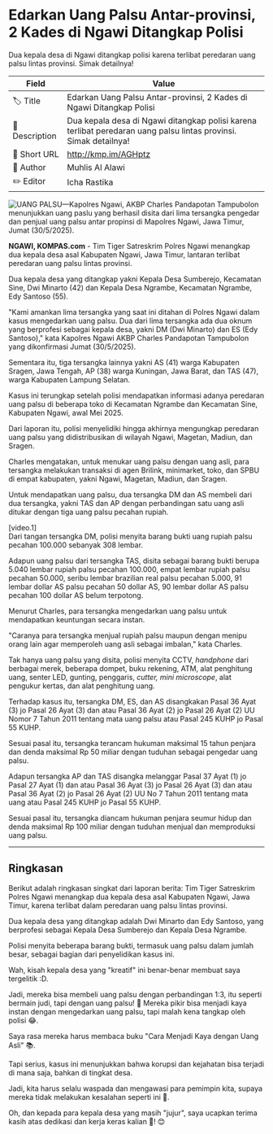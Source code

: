 # Edarkan Uang Palsu Antar-provinsi, 2 Kades di Ngawi Ditangkap Polisi

Dua kepala desa di Ngawi ditangkap polisi karena terlibat peredaran uang palsu lintas provinsi. Simak detailnya!

| Field         | Value                                                       |
|---------------|-------------------------------------------------------------|
| 🏷️ Title       | Edarkan Uang Palsu Antar-provinsi, 2 Kades di Ngawi Ditangkap Polisi |
| 📝 Description | Dua kepala desa di Ngawi ditangkap polisi karena terlibat peredaran uang palsu lintas provinsi. Simak detailnya! |
| 🔗 Short URL   | http://kmp.im/AGHptz |
| 👤 Author      | Muhlis Al Alawi |
| ✏️ Editor      | Icha Rastika |

![UANG PALSU&mdash;Kapolres Ngawi, AKBP Charles Pandapotan Tampubolon menunjukkan uang paslu yang berhasil disita dari lima tersangka pengedar dan penjual uang palsu antar propinsi di Mapolres Ngawi, Jawa Timur, Jumat (30/5/2025).](https://asset.kompas.com/crops/1vboTbyxLs-rARZPqZcGRocKL_Q=/0x0:0x0/750x500/data/photo/2025/05/30/6839adc252838.jpg)

**NGAWI, KOMPAS.com** - Tim Tiger Satreskrim Polres Ngawi menangkap dua kepala desa asal Kabupaten Ngawi, Jawa Timur, lantaran terlibat peredaran uang palsu lintas provinsi.

Dua kepala desa yang ditangkap yakni Kepala Desa Sumberejo, Kecamatan Sine, Dwi Minarto (42) dan Kepala Desa Ngrambe, Kecamatan Ngrambe, Edy Santoso (55).

\"Kami amankan lima tersangka yang saat ini ditahan di Polres Ngawi dalam kasus mengedarkan uang palsu. Dua dari lima tersangka ada dua oknum yang berprofesi sebagai kepala desa, yakni DM (Dwi Minarto) dan ES (Edy Santoso),\" kata Kapolres Ngawi AKBP Charles Pandapotan Tampubolon yang dikonfirmasi Jumat (30/5/2025).

Sementara itu, tiga tersangka lainnya yakni AS (41) warga Kabupaten Sragen, Jawa Tengah, AP (38) warga Kuningan, Jawa Barat, dan TAS (47), warga Kabupaten Lampung Selatan.

Kasus ini terungkap setelah polisi mendapatkan informasi adanya peredaran uang palsu di beberapa toko di Kecamatan Ngrambe dan Kecamatan Sine, Kabupaten Ngawi, awal Mei 2025.

Dari laporan itu, polisi menyelidiki hingga akhirnya mengungkap peredaran uang palsu yang didistribusikan di wilayah Ngawi, Magetan, Madiun, dan Sragen.

Charles mengatakan, untuk menukar uang palsu dengan uang asli, para tersangka melakukan transaksi di agen Brilink, minimarket, toko, dan SPBU di empat kabupaten, yakni Ngawi, Magetan, Madiun, dan Sragen.

Untuk mendapatkan uang palsu, dua tersangka DM dan AS membeli dari dua tersangka, yakni TAS dan AP dengan perbandingan satu uang asli ditukar dengan tiga uang palsu pecahan rupiah.

\[video.1\]\
Dari tangan tersangka DM, polisi menyita barang bukti uang rupiah palsu pecahan 100.000 sebanyak 308 lembar.

Adapun uang palsu dari tersangka TAS, disita sebagai barang bukti berupa 5.040 lembar rupiah palsu pecahan 100.000, empat lembar rupiah palsu pecahan 50.000, seribu lembar brazilian real palsu pecahan 5.000, 91 lembar dollar AS palsu pecahan 50 dollar AS, 90 lembar dollar AS palsu pecahan 100 dollar AS belum terpotong.

Menurut Charles, para tersangka mengedarkan uang palsu untuk mendapatkan keuntungan secara instan.

"Caranya para tersangka menjual rupiah palsu maupun dengan menipu orang lain agar memperoleh uang asli sebagai imbalan,\" kata Charles.

Tak hanya uang palsu yang disita, polisi menyita CCTV, *handphone* dari berbagai merek, beberapa dompet, buku rekening, ATM, alat penghitung uang, senter LED, gunting, penggaris, *cutter,* *mini microscope*, alat pengukur kertas, dan alat penghitung uang.

Terhadap kasus itu, tersangka DM, ES, dan AS disangkakan Pasal 36 Ayat (3) jo Pasal 26 Ayat (3) dan atau Pasal 36 Ayat (2) jo Pasal 26 Ayat (2) UU Nomor 7 Tahun 2011 tentang mata uang palsu atau Pasal 245 KUHP jo Pasal 55 KUHP.

Sesuai pasal itu, tersangka terancam hukuman maksimal 15 tahun penjara dan denda maksimal Rp 50 miliar dengan tuduhan sebagai pengedar uang palsu.

Adapun tersangka AP dan TAS disangka melanggar Pasal 37 Ayat (1) jo Pasal 27 Ayat (1) dan atau Pasal 36 Ayat (3) jo Pasal 26 Ayat (3) dan atau Pasal 36 Ayat (2) jo Pasal 26 Ayat (2) UU No 7 Tahun 2011 tentang mata uang atau Pasal 245 KUHP jo Pasal 55 KUHP.

Sesuai pasal itu, tersangka diancam hukuman penjara seumur hidup dan denda maksimal Rp 100 miliar dengan tuduhan menjual dan memproduksi uang palsu.

---
## Ringkasan

Berikut adalah ringkasan singkat dari laporan berita: Tim Tiger Satreskrim Polres Ngawi menangkap dua kepala desa asal Kabupaten Ngawi, Jawa Timur, karena terlibat dalam peredaran uang palsu lintas provinsi.

 Dua kepala desa yang ditangkap adalah Dwi Minarto dan Edy Santoso, yang berprofesi sebagai Kepala Desa Sumberejo dan Kepala Desa Ngrambe.

 Polisi menyita beberapa barang bukti, termasuk uang palsu dalam jumlah besar, sebagai bagian dari penyelidikan kasus ini.



Wah, kisah kepala desa yang "kreatif" ini benar-benar membuat saya tergelitik :D.

 Jadi, mereka bisa membeli uang palsu dengan perbandingan 1:3, itu seperti bermain judi, tapi dengan uang palsu! 🤣 Mereka pikir bisa menjadi kaya instan dengan mengedarkan uang palsu, tapi malah kena tangkap oleh polisi 😂.

 Saya rasa mereka harus membaca buku "Cara Menjadi Kaya dengan Uang Asli" 📚.

 Tapi serius, kasus ini menunjukkan bahwa korupsi dan kejahatan bisa terjadi di mana saja, bahkan di tingkat desa.

 Jadi, kita harus selalu waspada dan mengawasi para pemimpin kita, supaya mereka tidak melakukan kesalahan seperti ini 🙏.

 Oh, dan kepada para kepala desa yang masih "jujur", saya ucapkan terima kasih atas dedikasi dan kerja keras kalian 🙏! 😊
